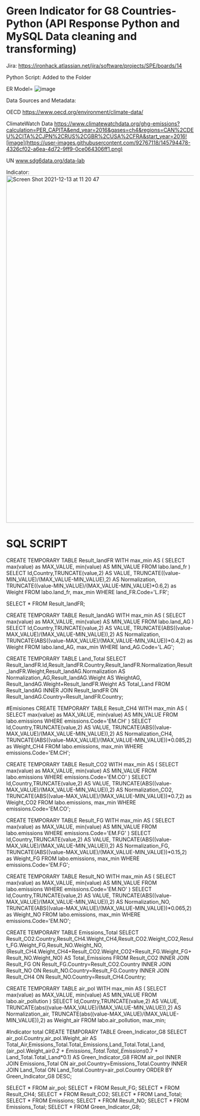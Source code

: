 
# Green Indicator for G8 Countries- Python (API Response Python and MySQL Data cleaning and transforming)

Jira: https://ironhack.atlassian.net/jira/software/projects/SPE/boards/14

Python Script: Added to the Folder

ER Model= ![image](https://user-images.githubusercontent.com/92767118/145793546-a59b93a7-7d9b-465d-bf80-e3a6e488e3cf.png)


Data Sources and Metadata:

OECD
https://www.oecd.org/environment/climate-data/

ClimateWatch Data
https://www.climatewatchdata.org/ghg-emissions?calculation=PER_CAPITA&end_year=2016&gases=ch4&regions=CAN%2CDEU%2CITA%2CJPN%2CRUS%2CGBR%2CUSA%2CFRA&start_year=2016![image](https://user-images.githubusercontent.com/92767118/145794478-4326cf02-a6ea-4d72-9ff9-0ce064306ff1.png)

UN
www.sdg6data.org/data-lab


Indicator:
<img width="930" alt="Screen Shot 2021-12-13 at 11 20 47" src="https://user-images.githubusercontent.com/92767118/145794757-4c723dc9-b7d6-4006-b453-8e50bf317d69.png">




# SQL SCRIPT


CREATE TEMPORARY TABLE Result_landFR
WITH max_min AS 
(
SELECT max(value) as MAX_VALUE,
min(value) AS MIN_VALUE
FROM labo.land_fr
)
SELECT 
Id,Country,TRUNCATE(value,2) AS VALUE, TRUNCATE((value-MIN_VALUE)/(MAX_VALUE-MIN_VALUE),2) AS Normalization, TRUNCATE((value-MIN_VALUE)/(MAX_VALUE-MIN_VALUE)*0.6,2) as Weight
FROM labo.land_fr, max_min 
WHERE land_FR.Code='L.FR';

SELECT * FROM Result_landFR;


CREATE TEMPORARY TABLE Result_landAG
WITH max_min AS 
(
SELECT max(value) as MAX_VALUE,
min(value) AS MIN_VALUE
FROM labo.land_AG
)
SELECT 
Id,Country,TRUNCATE(value,2) AS VALUE, TRUNCATE(ABS((value-MAX_VALUE)/(MAX_VALUE-MIN_VALUE)),2) AS Normalization, TRUNCATE(ABS((value-MAX_VALUE)/(MAX_VALUE-MIN_VALUE))*0.4,2) as Weight
FROM labo.land_AG, max_min 
WHERE land_AG.Code='L.AG';

CREATE TEMPORARY TABLE Land_Total
SELECT Result_landFR.Id,Result_landFR.Country,Result_landFR.Normalization,Result_landFR.Weight,Result_landAG.Normalization AS Normalization_AG,Result_landAG.Weight AS WeightAG,
Result_landAG.Weight+Result_landFR.Weight AS Total_Land
FROM Result_landAG
INNER JOIN Result_landFR
ON Result_landAG.Country=Result_landFR.Country;



#Emisiones
CREATE TEMPORARY TABLE Result_CH4
WITH max_min AS 
(
SELECT max(value) as MAX_VALUE,
min(value) AS MIN_VALUE
FROM labo.emissions
WHERE emissions.Code='EM.CH'
)
SELECT 
Id,Country,TRUNCATE(value,2) AS VALUE, TRUNCATE(ABS((value-MAX_VALUE)/(MAX_VALUE-MIN_VALUE)),2) AS Normalization_CH4, TRUNCATE(ABS((value-MAX_VALUE)/(MAX_VALUE-MIN_VALUE))*0.085,2) as Weight_CH4
FROM labo.emissions, max_min 
WHERE emissions.Code='EM.CH';


CREATE TEMPORARY TABLE Result_CO2
WITH max_min AS 
(
SELECT max(value) as MAX_VALUE,
min(value) AS MIN_VALUE
FROM labo.emissions
WHERE emissions.Code='EM.CO'
)
SELECT 
Id,Country,TRUNCATE(value,2) AS VALUE, TRUNCATE(ABS((value-MAX_VALUE)/(MAX_VALUE-MIN_VALUE)),2) AS Normalization_CO2, TRUNCATE(ABS((value-MAX_VALUE)/(MAX_VALUE-MIN_VALUE))*0.7,2) as Weight_CO2
FROM labo.emissions, max_min 
WHERE emissions.Code='EM.CO';


CREATE TEMPORARY TABLE Result_FG
WITH max_min AS 
(
SELECT max(value) as MAX_VALUE,
min(value) AS MIN_VALUE
FROM labo.emissions
WHERE emissions.Code='EM.FG'
)
SELECT 
Id,Country,TRUNCATE(value,2) AS VALUE, TRUNCATE(ABS((value-MAX_VALUE)/(MAX_VALUE-MIN_VALUE)),2) AS Normalization_FG, TRUNCATE(ABS((value-MAX_VALUE)/(MAX_VALUE-MIN_VALUE))*0.15,2) as Weight_FG
FROM labo.emissions, max_min 
WHERE emissions.Code='EM.FG';


CREATE TEMPORARY TABLE Result_NO
WITH max_min AS 
(
SELECT max(value) as MAX_VALUE,
min(value) AS MIN_VALUE
FROM labo.emissions
WHERE emissions.Code='EM.NO'
)
SELECT 
Id,Country,TRUNCATE(value,2) AS VALUE, TRUNCATE(ABS((value-MAX_VALUE)/(MAX_VALUE-MIN_VALUE)),2) AS Normalization_NO, TRUNCATE(ABS((value-MAX_VALUE)/(MAX_VALUE-MIN_VALUE))*0.065,2) as Weight_NO
FROM labo.emissions, max_min 
WHERE emissions.Code='EM.NO';



CREATE TEMPORARY TABLE Emissions_Total
SELECT Result_CO2.Country,Result_CH4.Weight_CH4,Result_CO2.Weight_CO2,Result_FG.Weight_FG,Result_NO.Weight_NO,(Result_CH4.Weight_CH4+Result_CO2.Weight_CO2+Result_FG.Weight_FG+Result_NO.Weight_NO) AS Total_Emissions
FROM Result_CO2
INNER JOIN Result_FG
ON Result_FG.Country=Result_CO2.Country
INNER JOIN Result_NO
ON Result_NO.Country=Result_FG.Country
INNER JOIN Result_CH4
ON Result_NO.Country=Result_CH4.Country;


CREATE TEMPORARY TABLE air_pol
WITH max_min AS 
(
SELECT max(value) as MAX_VALUE,
min(value) AS MIN_VALUE
FROM labo.air_pollution
)
SELECT 
Id,Country,TRUNCATE(value,2) AS VALUE, TRUNCATE(abs((value-MAX_VALUE)/(MAX_VALUE-MIN_VALUE)),2) AS Normalization_air, TRUNCATE(abs((value-MAX_VALUE)/(MAX_VALUE-MIN_VALUE)),2) as Weight_air
FROM labo.air_pollution, max_min;

#Indicator total
CREATE TEMPORARY TABLE Green_Indicator_G8
SELECT 
air_pol.Country,air_pol.Weight_air AS Total_Air,Emissions_Total.Total_Emissions,Land_Total.Total_Land,(air_pol.Weight_air*0.2 + Emissions_Total.Total_Emissions*0.7 + Land_Total.Total_Land*0.1) AS Green_Indicator_G8
FROM air_pol
INNER JOIN Emissions_Total
ON air_pol.Country=Emissions_Total.Country
INNER JOIN Land_Total
ON Land_Total.Country=air_pol.Country
ORDER BY Green_Indicator_G8 DESC;


SELECT * FROM air_pol;
SELECT * FROM Result_FG;
SELECT * FROM Result_CH4;
SELECT * FROM Result_CO2;
SELECT * FROM Land_Total;
SELECT * FROM Emissions;
SELECT * FROM Result_NO;
SELECT * FROM Emissions_Total;
SELECT * FROM Green_Indicator_G8;
